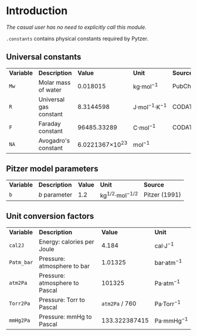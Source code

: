 # Introduction

*The casual user has no need to explicitly call this module.*

`.constants` contains physical constants required by Pytzer.

## Universal constants

<table><tr>
<td><strong>Variable</strong></td>
<td><strong>Description</strong></td>
<td><strong>Value</strong></td>
<td><strong>Unit</strong></td>
<td><strong>Source</strong></td>

</tr><tr>
<td><code>Mw</code></td>
<td>Molar mass of water</td>
<td>0.018015</td>
<td>kg·mol<sup>−1</sup></td>
<td>PubChem</td>

</tr><tr>
<td><code>R</code></td>
<td>Universal gas constant</td>
<td>8.3144598</td>
<td>J·mol<sup>−1</sup>·K<sup>−1</sup></td>
<td>CODATA</td>

</tr><tr>
<td><code>F</code></td>
<td>Faraday constant</td>
<td>96485.33289</td>
<td>C·mol<sup>−1</sup></td>
<td>CODATA</td>

</tr><tr>
<td><code>NA</code></td>
<td>Avogadro's constant</td>
<td>6.0221367×10<sup>23</sup></td>
<td>mol<sup>−1</sup></td>
<td>&nbsp;</td>

</tr></table>

## Pitzer model parameters

<table><tr>

<td><strong>Variable</strong></td>
<td><strong>Description</strong></td>
<td><strong>Value</strong></td>
<td><strong>Unit</strong></td>
<td><strong>Source</strong></td>

</tr><tr>

<td><code>b</code></td>
<td><i>b</i> parameter</td>
<td>1.2</td>
<td>kg<sup>1/2</sup>·mol<sup>−1/2</sup></td>
<td>Pitzer (1991)</td>

</tr></table>

## Unit conversion factors

<table><tr>

<td><strong>Variable</strong></td>
<td><strong>Description</strong></td>
<td><strong>Value</strong></td>
<td><strong>Unit</strong></td>

</tr><tr>

<td><code>cal2J</code></td>
<td>Energy: calories per Joule</td>
<td>4.184</td>
<td>cal·J<sup>−1</sup></td>

</tr><tr>

<td><code>Patm_bar</code></td>
<td>Pressure: atmosphere to bar</td>
<td>1.01325</td>
<td>bar·atm<sup>−1</sup></td>

</tr><tr>

<td><code>atm2Pa</code></td>
<td>Pressure: atmosphere to Pascal</td>
<td>101325</td>
<td>Pa·atm<sup>−1</sup></td>

</tr><tr>

<td><code>Torr2Pa</code></td>
<td>Pressure: Torr to Pascal</td>
<td><code>atm2Pa</code> / 760</td>
<td>Pa·Torr<sup>−1</sup></td>

</tr><tr>

<td><code>mmHg2Pa</code></td>
<td>Pressure: mmHg to Pascal</td>
<td>133.322387415</td>
<td>Pa·mmHg<sup>−1</sup></td>

</tr></table>
